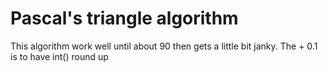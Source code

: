 # Pascal's triangle algorithm

This algorithm work well until about 90 then gets a little bit janky. The + 0.1 is to have int() round up
